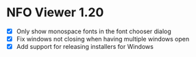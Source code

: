 NFO Viewer 1.20
===============

* [x] Only show monospace fonts in the font chooser dialog
* [x] Fix windows not closing when having multiple windows open
* [x] Add support for releasing installers for Windows
